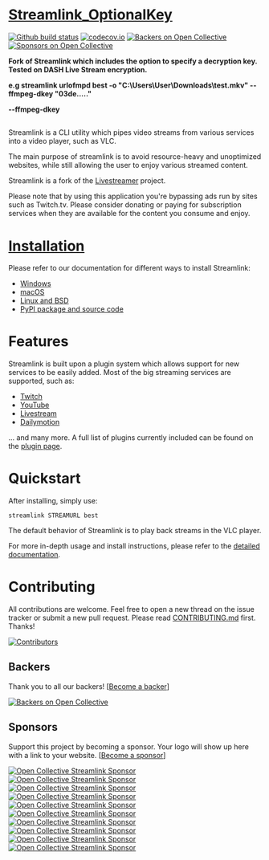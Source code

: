 # [Streamlink_OptionalKey][streamlink-website]

[![Github build status][workflow-status-badge]][workflow-status]
[![codecov.io][codecov-coverage-badge]][codecov-coverage] [![Backers on Open Collective][opencollective-backers-badge]](#backers) [![Sponsors on Open Collective][opencollective-sponsors-badge]](#sponsors)

**Fork of Streamlink which includes the option to specify a decryption key. Tested on DASH Live Stream encryption.**  

**e.g streamlink urlofmpd best -o "C:\Users\User\Downloads\test.mkv" --ffmpeg-dkey "03de....."**  

**--ffmpeg-dkey**

##  
Streamlink is a CLI utility which pipes video streams from various services into a video player, such as VLC.

The main purpose of streamlink is to avoid resource-heavy and unoptimized websites, while still allowing the user to enjoy various streamed content.

Streamlink is a fork of the [Livestreamer][livestreamer] project.

Please note that by using this application you're bypassing ads run by
sites such as Twitch.tv. Please consider donating or paying for subscription
services when they are available for the content you consume and enjoy.


# [Installation][streamlink-installation]

Please refer to our documentation for different ways to install Streamlink:

- [Windows][streamlink-installation-windows]
- [macOS][streamlink-installation-macos]
- [Linux and BSD][streamlink-installation-linux-and-bsd]
- [PyPI package and source code][streamlink-installation-pypi-source]

# Features

Streamlink is built upon a plugin system which allows support for new services to be easily added.
Most of the big streaming services are supported, such as:

- [Twitch](https://www.twitch.tv)
- [YouTube](https://www.youtube.com)
- [Livestream](https://livestream.com)
- [Dailymotion](https://www.dailymotion.com)

... and many more. A full list of plugins currently included can be found on the [plugin page][streamlink-plugins].


# Quickstart

After installing, simply use:

```
streamlink STREAMURL best
```

The default behavior of Streamlink is to play back streams in the VLC player.

For more in-depth usage and install instructions, please refer to the [detailed documentation][streamlink-documentation].


# Contributing

All contributions are welcome.
Feel free to open a new thread on the issue tracker or submit a new pull request.
Please read [CONTRIBUTING.md][contributing] first. Thanks!

[![Contributors][opencollective-contributors]][contributors]


## Backers

Thank you to all our backers! \[[Become a backer][opencollective-backer]\]

[![Backers on Open Collective][opencollective-backers-image]][opencollective-backers]


## Sponsors

Support this project by becoming a sponsor. Your logo will show up here with a link to your website. \[[Become a sponsor][opencollective-sponsor]\]

[![Open Collective Streamlink Sponsor](https://opencollective.com/streamlink/sponsor/0/avatar.svg)](https://opencollective.com/streamlink/sponsor/0/website)
[![Open Collective Streamlink Sponsor](https://opencollective.com/streamlink/sponsor/1/avatar.svg)](https://opencollective.com/streamlink/sponsor/1/website)
[![Open Collective Streamlink Sponsor](https://opencollective.com/streamlink/sponsor/2/avatar.svg)](https://opencollective.com/streamlink/sponsor/2/website)
[![Open Collective Streamlink Sponsor](https://opencollective.com/streamlink/sponsor/3/avatar.svg)](https://opencollective.com/streamlink/sponsor/3/website)
[![Open Collective Streamlink Sponsor](https://opencollective.com/streamlink/sponsor/4/avatar.svg)](https://opencollective.com/streamlink/sponsor/4/website)
[![Open Collective Streamlink Sponsor](https://opencollective.com/streamlink/sponsor/5/avatar.svg)](https://opencollective.com/streamlink/sponsor/5/website)
[![Open Collective Streamlink Sponsor](https://opencollective.com/streamlink/sponsor/6/avatar.svg)](https://opencollective.com/streamlink/sponsor/6/website)
[![Open Collective Streamlink Sponsor](https://opencollective.com/streamlink/sponsor/7/avatar.svg)](https://opencollective.com/streamlink/sponsor/7/website)
[![Open Collective Streamlink Sponsor](https://opencollective.com/streamlink/sponsor/8/avatar.svg)](https://opencollective.com/streamlink/sponsor/8/website)
[![Open Collective Streamlink Sponsor](https://opencollective.com/streamlink/sponsor/9/avatar.svg)](https://opencollective.com/streamlink/sponsor/9/website)


  [streamlink-website]: https://streamlink.github.io
  [streamlink-plugins]: https://streamlink.github.io/plugins.html
  [streamlink-documentation]: https://streamlink.github.io/cli.html
  [streamlink-installation]: https://streamlink.github.io/install.html
  [streamlink-installation-windows]: https://streamlink.github.io/install.html#windows
  [streamlink-installation-macos]: https://streamlink.github.io/install.html#macos
  [streamlink-installation-linux-and-bsd]: https://streamlink.github.io/install.html#linux-and-bsd
  [streamlink-installation-pypi-source]: https://streamlink.github.io/install.html#pypi-package-and-source-code
  [livestreamer]: https://github.com/chrippa/livestreamer
  [contributing]: https://github.com/streamlink/streamlink/blob/master/CONTRIBUTING.md
  [changelog]: https://github.com/streamlink/streamlink/blob/master/CHANGELOG.rst
  [contributors]: https://github.com/streamlink/streamlink/graphs/contributors
  [workflow-status]: https://github.com/streamlink/streamlink/actions?query=event%3Apush
  [workflow-status-badge]: https://github.com/streamlink/streamlink/workflows/Test,%20build%20and%20deploy/badge.svg?branch=master&event=push
  [codecov-coverage]: https://codecov.io/github/streamlink/streamlink?branch=master
  [codecov-coverage-badge]: https://codecov.io/github/streamlink/streamlink/coverage.svg?branch=master
  [opencollective-contributors]: https://opencollective.com/streamlink/contributors.svg?width=890
  [opencollective-backer]: https://opencollective.com/streamlink#backer
  [opencollective-backers]: https://opencollective.com/streamlink#backers
  [opencollective-backers-image]: https://opencollective.com/streamlink/backers.svg?width=890
  [opencollective-sponsor]: https://opencollective.com/streamlink#sponsor
  [opencollective-backers-badge]: https://opencollective.com/streamlink/backers/badge.svg
  [opencollective-sponsors-badge]: https://opencollective.com/streamlink/sponsors/badge.svg
